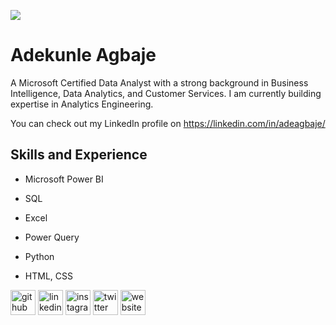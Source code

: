 ![](https://pbs.twimg.com/profile_banners/215948607/1641502893/1080x360)

# Adekunle Agbaje

A Microsoft Certified Data Analyst with a strong background in Business Intelligence, Data Analytics, and Customer Services. I am currently building expertise in Analytics Engineering.

You can check out my LinkedIn profile on https://linkedin.com/in/adeagbaje/

## Skills and Experience

- Microsoft Power BI

- SQL

- Excel

- Power Query

- Python

- HTML, CSS

[<img src='https://cdn.jsdelivr.net/npm/simple-icons@3.0.1/icons/github.svg' alt='github' height='40'>](https://github.com/https://github.com/adeagbaje)  [<img src='https://cdn.jsdelivr.net/npm/simple-icons@3.0.1/icons/linkedin.svg' alt='linkedin' height='40'>](https://www.linkedin.com/in/https://www.linkedin.com/in/ade-agbaje//)  [<img src='https://cdn.jsdelivr.net/npm/simple-icons@3.0.1/icons/instagram.svg' alt='instagram' height='40'>](https://www.instagram.com/adekunle_agbaje/)  [<img src='https://cdn.jsdelivr.net/npm/simple-icons@3.0.1/icons/twitter.svg' alt='twitter' height='40'>](https://twitter.com/@adekunleagbaje)  [<img src='https://cdn.jsdelivr.net/npm/simple-icons@3.0.1/icons/icloud.svg' alt='website' height='40'>](https://adeagbaje.github.io/ade/)  

